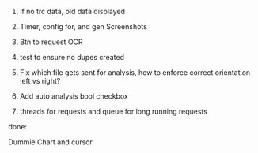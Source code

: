 1.  if no trc data, old data displayed     
2.  Timer, config for, and gen Screenshots

4.  Btn to request OCR

6.  test to ensure no dupes created

8.  Fix which file gets sent for analysis, how to enforce correct
    orientation left vs right?
9.  Add auto analysis bool checkbox
10. threads for requests and queue for long running requests


done:

Dummie Chart and cursor
